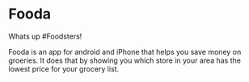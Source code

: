 # Fooda

Whats up #Foodsters! 

Fooda is an app for android and iPhone that helps you save money on groeries. It does that by showing you which store in your area has the lowest price for your grocery list.
